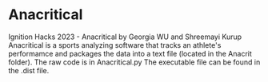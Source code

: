 # Anacritical
Ignition Hacks 2023 - Anacritical by Georgia WU and Shreemayi Kurup
Anacritical is a sports analyzing software that tracks an athlete's performamce and packages the data into a text file (located in the Anacrit folder).
The raw code is in Anacritical.py
The executable file can be found in the .dist file. 
